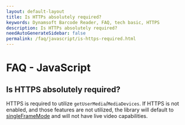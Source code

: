 ```yaml
---
layout: default-layout
title: Is HTTPs absolutely required?
keywords: Dynamsoft Barcode Reader, FAQ, tech basic, HTTPS
description: Is HTTPs absolutely required?
needAutoGenerateSidebar: false
permalink: /faq/javascript/is-https-required.html
---
```


# FAQ - JavaScript

## Is HTTPS absolutely required?

HTTPS is required to utilize `getUserMedia`/`MediaDevices`. If HTTPS is not enabled, and those features are not utilized, the library will default to [singleFrameMode](https://www.dynamsoft.com/barcode-reader/programming/javascript/api-reference/BarcodeScanner/properties.html?ver=latest#singleframemode) and will not have live video capabilities.
